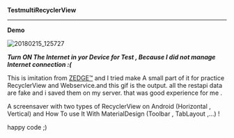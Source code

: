 __TestmultiRecyclerView__

---

__Demo__


![20180215_125727](https://user-images.githubusercontent.com/26750131/36249451-c14434bc-1208-11e8-8f07-563811bc36e0.gif)




***Turn ON The Internet in yor Device for Test , Because I did not manage Internet connection :(***


This is imitation from [ZEDGE™](https://play.google.com/store/apps/details?id=net.zedge.android) and I tried make A small part of it for practice RecyclerView and Webservice.and this gif is the output. all the restapi data are fake and i saved them on my server. that was good experience for me .



A screensaver with two types of RecyclerView on Android (Horizontal , Vertical) and How To use It With MaterialDesign (Toolbar , TabLayout ,...) !

happy code ;)




